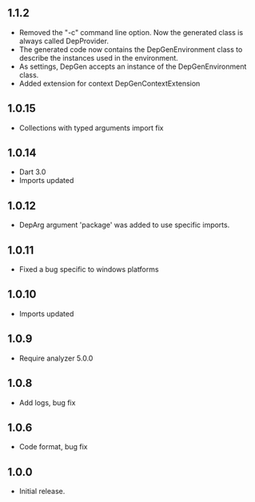 ## 1.1.2

- Removed the "-c" command line option. Now the generated class is always called DepProvider.
- The generated code now contains the DepGenEnvironment class to describe the instances used in the
  environment.
- As settings, DepGen accepts an instance of the DepGenEnvironment class.
- Added extension for context DepGenContextExtension

## 1.0.15

- Collections with typed arguments import fix

## 1.0.14

- Dart 3.0
- Imports updated

## 1.0.12

- DepArg argument 'package' was added to use specific imports.

## 1.0.11

- Fixed a bug specific to windows platforms

## 1.0.10

- Imports updated

## 1.0.9

- Require analyzer 5.0.0

## 1.0.8

- Add logs, bug fix

## 1.0.6

- Code format, bug fix

## 1.0.0

- Initial release.
